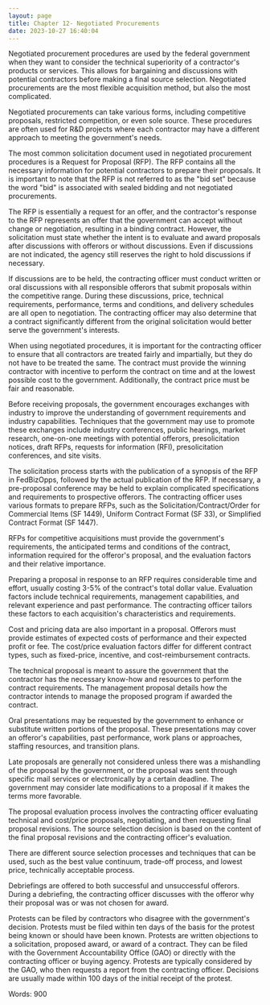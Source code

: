```yaml
---
layout: page
title: Chapter 12- Negotiated Procurements
date: 2023-10-27 16:40:04
---
```

Negotiated procurement procedures are used by the federal government when they want to consider the technical superiority of a contractor's products or services. This allows for bargaining and discussions with potential contractors before making a final source selection. Negotiated procurements are the most flexible acquisition method, but also the most complicated.

Negotiated procurements can take various forms, including competitive proposals, restricted competition, or even sole source. These procedures are often used for R&D projects where each contractor may have a different approach to meeting the government's needs.

The most common solicitation document used in negotiated procurement procedures is a Request for Proposal (RFP). The RFP contains all the necessary information for potential contractors to prepare their proposals. It is important to note that the RFP is not referred to as the "bid set" because the word "bid" is associated with sealed bidding and not negotiated procurements.

The RFP is essentially a request for an offer, and the contractor's response to the RFP represents an offer that the government can accept without change or negotiation, resulting in a binding contract. However, the solicitation must state whether the intent is to evaluate and award proposals after discussions with offerors or without discussions. Even if discussions are not indicated, the agency still reserves the right to hold discussions if necessary.

If discussions are to be held, the contracting officer must conduct written or oral discussions with all responsible offerors that submit proposals within the competitive range. During these discussions, price, technical requirements, performance, terms and conditions, and delivery schedules are all open to negotiation. The contracting officer may also determine that a contract significantly different from the original solicitation would better serve the government's interests.

When using negotiated procedures, it is important for the contracting officer to ensure that all contractors are treated fairly and impartially, but they do not have to be treated the same. The contract must provide the winning contractor with incentive to perform the contract on time and at the lowest possible cost to the government. Additionally, the contract price must be fair and reasonable.

Before receiving proposals, the government encourages exchanges with industry to improve the understanding of government requirements and industry capabilities. Techniques that the government may use to promote these exchanges include industry conferences, public hearings, market research, one-on-one meetings with potential offerors, presolicitation notices, draft RFPs, requests for information (RFI), presolicitation conferences, and site visits.

The solicitation process starts with the publication of a synopsis of the RFP in FedBizOpps, followed by the actual publication of the RFP. If necessary, a pre-proposal conference may be held to explain complicated specifications and requirements to prospective offerors. The contracting officer uses various formats to prepare RFPs, such as the Solicitation/Contract/Order for Commercial Items (SF 1449), Uniform Contract Format (SF 33), or Simplified Contract Format (SF 1447).

RFPs for competitive acquisitions must provide the government's requirements, the anticipated terms and conditions of the contract, information required for the offeror's proposal, and the evaluation factors and their relative importance.

Preparing a proposal in response to an RFP requires considerable time and effort, usually costing 3-5% of the contract's total dollar value. Evaluation factors include technical requirements, management capabilities, and relevant experience and past performance. The contracting officer tailors these factors to each acquisition's characteristics and requirements.

Cost and pricing data are also important in a proposal. Offerors must provide estimates of expected costs of performance and their expected profit or fee. The cost/price evaluation factors differ for different contract types, such as fixed-price, incentive, and cost-reimbursement contracts.

The technical proposal is meant to assure the government that the contractor has the necessary know-how and resources to perform the contract requirements. The management proposal details how the contractor intends to manage the proposed program if awarded the contract.

Oral presentations may be requested by the government to enhance or substitute written portions of the proposal. These presentations may cover an offeror's capabilities, past performance, work plans or approaches, staffing resources, and transition plans.

Late proposals are generally not considered unless there was a mishandling of the proposal by the government, or the proposal was sent through specific mail services or electronically by a certain deadline. The government may consider late modifications to a proposal if it makes the terms more favorable.

The proposal evaluation process involves the contracting officer evaluating technical and cost/price proposals, negotiating, and then requesting final proposal revisions. The source selection decision is based on the content of the final proposal revisions and the contracting officer's evaluation.

There are different source selection processes and techniques that can be used, such as the best value continuum, trade-off process, and lowest price, technically acceptable process.

Debriefings are offered to both successful and unsuccessful offerors. During a debriefing, the contracting officer discusses with the offeror why their proposal was or was not chosen for award.

Protests can be filed by contractors who disagree with the government's decision. Protests must be filed within ten days of the basis for the protest being known or should have been known. Protests are written objections to a solicitation, proposed award, or award of a contract. They can be filed with the Government Accountability Office (GAO) or directly with the contracting officer or buying agency. Protests are typically considered by the GAO, who then requests a report from the contracting officer. Decisions are usually made within 100 days of the initial receipt of the protest.

Words: 900
